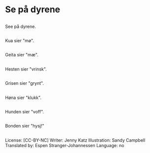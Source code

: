 # Se på dyrene

##
See på dyrene.

##
Kua sier "mø".

##
Geita sier "mæ".

##
Hesten sier "vrinsk".

##
Grisen sier "grynt".

##
Høna sier "klukk".

##
Hunden sier "voff".

##
Bonden sier "hysj!"

##
License: [CC-BY-NC]
Writer: Jenny Katz
Illustration: Sandy Campbell
Translated by: Espen Stranger-Johannessen
Language: no
